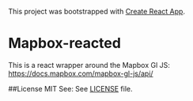 This project was bootstrapped with [Create React App](https://github.com/facebook/create-react-app).

# Mapbox-reacted

This is a react wrapper around the Mapbox Gl JS: https://docs.mapbox.com/mapbox-gl-js/api/

##License
MIT
See: See [LICENSE](LICENSE) file.
